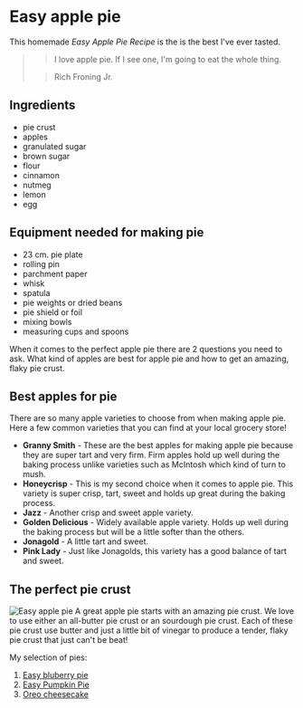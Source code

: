 # Easy apple pie
This homemade *Easy Apple Pie Recipe* is the is the best I've ever tasted.
> >I love apple pie. If I see one, I'm going to eat the whole thing.
> 
> >Rich Froning Jr.
> 
## Ingredients
+ pie crust
+ apples
+ granulated sugar
+ brown sugar
+ flour
+ cinnamon
+ nutmeg
+ lemon
+ egg
  
## Equipment needed for making pie
+ 23 cm. pie plate 
+ rolling pin
+ parchment paper
+ whisk
+ spatula
+ pie weights or dried beans
+ pie shield or foil
+ mixing bowls
+ measuring cups and spoons


When it comes to the perfect apple pie there are 2 questions you need to ask. What kind of apples are best for apple pie and how to get an amazing, flaky pie crust.
## Best apples for pie
There are so many apple varieties to choose from when making apple pie. Here a few common varieties that you can find at your local grocery store!
+ **Granny Smith** - These are the best apples for making apple pie because they are super tart and very firm. Firm apples hold up well during the baking process unlike varieties such as McIntosh which kind of turn to mush.
+ **Honeycrisp** - This is my second choice when it comes to apple pie. This variety is super crisp, tart, sweet and holds up great during the baking process.
+ **Jazz** - Another crisp and sweet apple variety.
+ **Golden Delicious** - Widely available apple variety. Holds up well during the baking process but will be a little softer than the others.
+ **Jonagold** - A little tart and sweet.
+ **Pink Lady** - Just like Jonagolds, this variety has a good balance of tart and sweet.

## The perfect pie crust
![Easy apple pie](./easy-apple-pie.jpg)
A great apple pie starts with an amazing pie crust. We love to use either an all-butter pie crust or an sourdough pie crust. Each of these pie crust use butter and just a little bit of vinegar to produce a tender, flaky pie crust that just can't be beat!

My selection of pies:
1. [Easy bluberry pie](https://littlespoonfarm.com/blueberry-pie-recipe/)
2. [Easy Pumpkin Pie](https://littlespoonfarm.com/pumpkin-pie-recipe/)
3. [Oreo cheesecake](https://littlespoonfarm.com/oreo-cheesecake-recipe/)